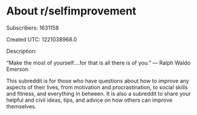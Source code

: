 # About r/selfimprovement

Subscribers: 1631158

Created UTC: 1221038968.0

Description:

“Make the most of yourself....for that is all there is of you.” 
― Ralph Waldo Emerson

This subreddit is for those who have questions about how to improve any aspects of their lives, from motivation and procrastination, to social skills and fitness, and everything in between.  It is also a subreddit to share your helpful and civil ideas, tips, and advice on how others can improve themselves.
